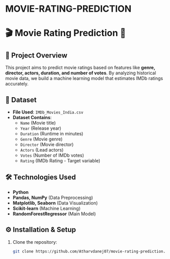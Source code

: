 # MOVIE-RATING-PREDICTION
# 🎬 Movie Rating Prediction 🎥

## 📌 Project Overview
This project aims to predict movie ratings based on features like **genre, director, actors, duration, and number of votes**. By analyzing historical movie data, we build a machine learning model that estimates IMDb ratings accurately.

## 📂 Dataset
- **File Used**: `IMDb_Movies_India.csv`
- **Dataset Contains**:
  - `Name` (Movie title)
  - `Year` (Release year)
  - `Duration` (Runtime in minutes)
  - `Genre` (Movie genre)
  - `Director` (Movie director)
  - `Actors` (Lead actors)
  - `Votes` (Number of IMDb votes)
  - `Rating` (IMDb Rating - Target variable)

## 🛠️ Technologies Used
- **Python**
- **Pandas, NumPy** (Data Preprocessing)
- **Matplotlib, Seaborn** (Data Visualization)
- **Scikit-learn** (Machine Learning)
- **RandomForestRegressor** (Main Model)

## ⚙️ Installation & Setup
1. Clone the repository:
   ```bash
   git clone https://github.com/Atharvdanej07/movie-rating-prediction.git

